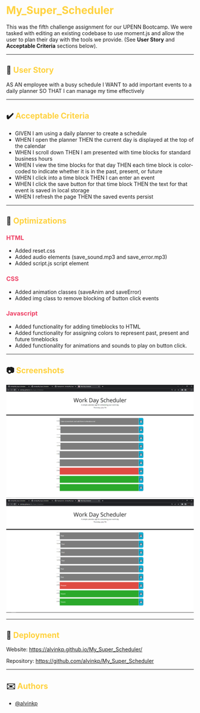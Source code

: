 # <span style="color:#FFD23F">My_Super_Scheduler</span>

This was the fifth challenge assignment for our UPENN Bootcamp. We were tasked with editing an existing codebase to use moment.js and allow the user to plan their day with the tools we provide. (See **User Story** and **Acceptable Criteria** sections below).

---

## 📕 <span style="color:#FFD23F">User Story</span> 

AS AN employee with a busy schedule I WANT to add important events to a daily planner SO THAT I can manage my time effectively

---

## ✔️ <span style="color:#FFD23F">Acceptable Criteria</span> 

- GIVEN I am using a daily planner to create a schedule
- WHEN I open the planner THEN the current day is displayed at the top of the calendar
- WHEN I scroll down THEN I am presented with time blocks for standard business hours
- WHEN I view the time blocks for that day THEN each time block is color-coded to indicate whether it is in the past, present, or future
- WHEN I click into a time block THEN I can enter an event
- WHEN I click the save button for that time block THEN the text for that event is saved in local storage
- WHEN I refresh the page THEN the saved events persist

---

## 🔧 <span style="color:#FFD23F">Optimizations</span> 

### <span style="color:#EE4266">HTML</span>
- Added reset.css
- Added audio elements (save_sound.mp3 and save_error.mp3)
- Added script.js script element

### <span style="color:#EE4266">CSS</span>
- Added animation classes (saveAnim and saveError)
- Added img class to remove blocking of button click events

### <span style="color:#EE4266">Javascript</span>
- Added functionality for adding timeblocks to HTML
- Added functionality for assigning colors to represent past, present and future timeblocks
- Added functionality for animations and sounds to play on button click.

---

## 📷 <span style="color:#FFD23F">Screenshots</span> 

![Completed Challenge03 Functionality Example 1](./assets/images/Challenge05_shot01.PNG)
![Completed Challenge03 Functionality Example 2](./assets/images/Challenge05_shot02.PNG)

---

## 🎯 <span style="color:#FFD23F">Deployment</span>

Website: https://alvinkp.github.io/My_Super_Scheduler/

Repository: https://github.com/alvinkp/My_Super_Scheduler

---

## ✉️ <span style="color:#FFD23F">Authors</span> 

- [@alvinkp](https://www.github.com/alvinkp)

